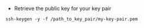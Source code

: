 

- Retrieve the public key for your key pair
```
ssh-keygen -y -f /path_to_key_pair/my-key-pair.pem
```